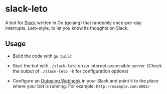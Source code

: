 slack-leto
=======

A bot for [Slack](https://slack.com) written in Go (golang) that randomly once-per-day interrupts, Leto-style, to let you know its thoughts on Slack.

Usage
-----

* Build the code with `go build`

* Start the bot with `./slack-leto` on an internet-accessible server. (Check the output of `./slack-leto -h` for configuration options)

* Configure an [Outgoing Webhook](https://my.slack.com/services/new/outgoing-webhook) in your Slack and point it to the place where your bot is running. For example: `http://example.com:8002/`

